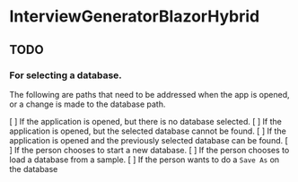 # InterviewGeneratorBlazorHybrid


## TODO

### For selecting a database. 
The following are paths that need to be addressed when the app is opened, or a change is made to the database path. 

[ ] If the application is opened, but there is no database selected. 
[ ] If the application is opened, but the selected database cannot be found. 
[ ] If the application is opened and the previously selected database can be found. 
[ ] If the person chooses to start a new database. 
[ ] If the person chooses to load a database from a sample. 
[ ] If the person wants to do a `Save As` on the database
